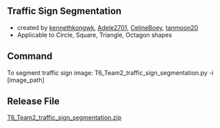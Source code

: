 ## Traffic Sign Segmentation 
- created by [kennethkongwk](https://github.com/kennethkongwk/), [Adele2701](https://github.com/Adele2701/), [CelineBoey](https://github.com/CelineBoey/), [tanmoon20](https://github.com/tanmoon20/)
- Applicable to Circle, Square, Triangle, Octagon shapes

## Command
To segment traffic sign image:
T6_Team2_traffic_sign_segmentation.py -i [image_path]

## Release File
[T6_Team2_traffic_sign_segmentation.zip](https://github.com/tanmoon20/TrafficSignSegmentation/releases/download/2023.09.15/T6_Team2_traffic_sign_segmentation.zip/)
